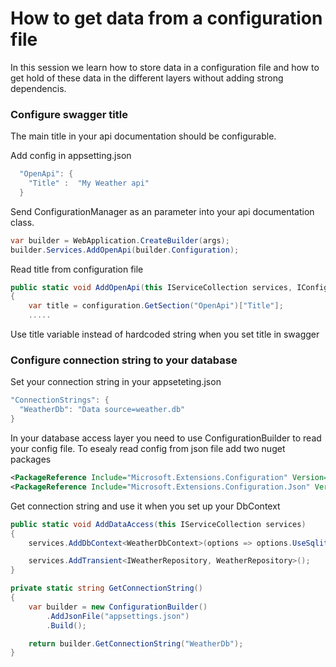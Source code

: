 # How to get data from a configuration file
In this session we learn how to store data in a configuration file and how to get hold of these data in the different layers without adding strong dependencis.

### Configure swagger title
The main title in your api documentation should be configurable. 

Add config in appsetting.json
```C#
  "OpenApi": {
    "Title" :  "My Weather api"
  }
```
Send ConfigurationManager as an parameter into your api documentation class.
```C#
var builder = WebApplication.CreateBuilder(args);
builder.Services.AddOpenApi(builder.Configuration);
```
Read title from configuration file
```C#
public static void AddOpenApi(this IServiceCollection services, IConfiguration configuration)
{
    var title = configuration.GetSection("OpenApi")["Title"];
    .....
```  
Use title variable instead of hardcoded string when you set title in swagger

### Configure connection string to your database
Set your connection string in your appseteting.json
```C#
"ConnectionStrings": {
  "WeatherDb": "Data source=weather.db"
}
```
In your database access layer you need to use ConfigurationBuilder to read your config file.
To esealy read config from json file add two nuget packages
```XML
<PackageReference Include="Microsoft.Extensions.Configuration" Version="5.0.0" />
<PackageReference Include="Microsoft.Extensions.Configuration.Json" Version="5.0.0" />
```
Get connection string and use it when you set up your DbContext
```C#
public static void AddDataAccess(this IServiceCollection services)
{
    services.AddDbContext<WeatherDbContext>(options => options.UseSqlite(GetConnectionString()));

    services.AddTransient<IWeatherRepository, WeatherRepository>();
}

private static string GetConnectionString()
{
    var builder = new ConfigurationBuilder()
        .AddJsonFile("appsettings.json")
        .Build();

    return builder.GetConnectionString("WeatherDb");
}
```
        
